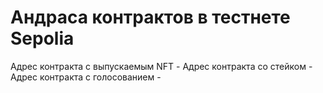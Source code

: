 # Андраса контрактов в тестнете Sepolia
Адрес контракта с выпускаемым NFT - 
Адрес контракта со стейком -
Адрес контракта с голосованием - 
